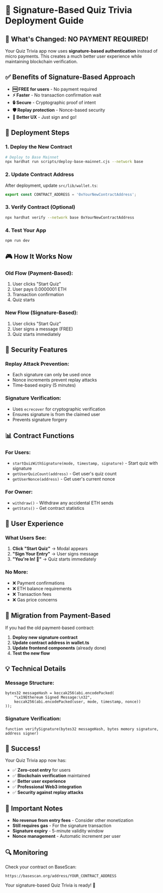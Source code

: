 # 🚀 Signature-Based Quiz Trivia Deployment Guide

## 🎯 **What's Changed: NO PAYMENT REQUIRED!**

Your Quiz Trivia app now uses **signature-based authentication** instead of micro payments. This creates a much better user experience while maintaining blockchain verification.

## ✅ **Benefits of Signature-Based Approach**

- **🆓 FREE for users** - No payment required
- **⚡ Faster** - No transaction confirmation wait
- **🔒 Secure** - Cryptographic proof of intent
- **🛡️ Replay protection** - Nonce-based security
- **📱 Better UX** - Just sign and go!

## 🔧 **Deployment Steps**

### 1. **Deploy the New Contract**

```bash
# Deploy to Base Mainnet
npx hardhat run scripts/deploy-base-mainnet.cjs --network base
```

### 2. **Update Contract Address**

After deployment, update `src/lib/wallet.ts`:

```typescript
export const CONTRACT_ADDRESS = '0xYourNewContractAddress';
```

### 3. **Verify Contract (Optional)**

```bash
npx hardhat verify --network base 0xYourNewContractAddress
```

### 4. **Test Your App**

```bash
npm run dev
```

## 🎮 **How It Works Now**

### **Old Flow (Payment-Based)**:
1. User clicks "Start Quiz"
2. User pays 0.0000001 ETH
3. Transaction confirmation
4. Quiz starts

### **New Flow (Signature-Based)**:
1. User clicks "Start Quiz"
2. User signs a message (FREE)
3. Quiz starts immediately

## 🔐 **Security Features**

### **Replay Attack Prevention**:
- Each signature can only be used once
- Nonce increments prevent replay attacks
- Time-based expiry (5 minutes)

### **Signature Verification**:
- Uses `ecrecover` for cryptographic verification
- Ensures signature is from the claimed user
- Prevents signature forgery

## 📊 **Contract Functions**

### **For Users**:
- `startQuizWithSignature(mode, timestamp, signature)` - Start quiz with signature
- `getUserQuizCount(address)` - Get user's quiz count
- `getUserNonce(address)` - Get user's current nonce

### **For Owner**:
- `withdraw()` - Withdraw any accidental ETH sends
- `getStats()` - Get contract statistics

## 🎯 **User Experience**

### **What Users See**:
1. **Click "Start Quiz"** → Modal appears
2. **"Sign Your Entry"** → User signs message
3. **"You're In! 🎉"** → Quiz starts immediately

### **No More**:
- ❌ Payment confirmations
- ❌ ETH balance requirements
- ❌ Transaction fees
- ❌ Gas price concerns

## 🔄 **Migration from Payment-Based**

If you had the old payment-based contract:

1. **Deploy new signature contract**
2. **Update contract address in wallet.ts**
3. **Update frontend components** (already done)
4. **Test the new flow**

## 💡 **Technical Details**

### **Message Structure**:
```solidity
bytes32 messageHash = keccak256(abi.encodePacked(
    "\x19Ethereum Signed Message:\n32",
    keccak256(abi.encodePacked(user, mode, timestamp, nonce))
));
```

### **Signature Verification**:
```solidity
function verifySignature(bytes32 messageHash, bytes memory signature, address signer)
```

## 🎉 **Success!**

Your Quiz Trivia app now has:
- ✅ **Zero-cost entry** for users
- ✅ **Blockchain verification** maintained
- ✅ **Better user experience**
- ✅ **Professional Web3 integration**
- ✅ **Security against replay attacks**

## 🚨 **Important Notes**

- **No revenue from entry fees** - Consider other monetization
- **Still requires gas** - For the signature transaction
- **Signature expiry** - 5-minute validity window
- **Nonce management** - Automatic increment per user

## 🔍 **Monitoring**

Check your contract on BaseScan:
```
https://basescan.org/address/YOUR_CONTRACT_ADDRESS
```

Your signature-based Quiz Trivia is ready! 🚀
